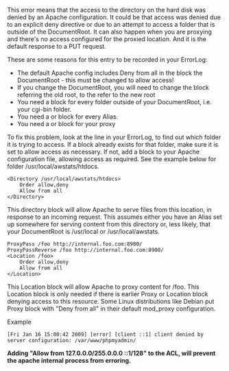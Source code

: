 <!-- TITLE: Apache Client Denied By Server Configuration -->
<!-- SUBTITLE: A quick summary of Apache Client Denied By Server Configuration -->

This error means that the access to the directory on the hard disk was denied by an Apache configuration. It could be that access was denied due to an explicit deny directive or due to an attempt to access a folder that is outside of the DocumentRoot. It can also happen when you are proxying and there's no access configured for the proxied location. And it is the default response to a PUT request. 

These are some reasons for this entry to be recorded in your ErrorLog: 

* The default Apache config includes Deny from all in the block the DocumentRoot - this must be changed to allow access! 
* If you change the DocumentRoot, you will need to change the block referring the old root, to the refer to the new root 
* You need a block for every folder outside of your DocumentRoot, i.e. your cgi-bin folder. 
* You need a or block for every Alias. 
* You need a or block for your proxy 


To fix this problem, look at the line in your ErrorLog, to find out which folder it is trying to access. 
If a block already exists for that folder, make sure it is set to allow access as necessary. If not, add a block to your Apache configuration file, allowing access as required. See the example below for folder /usr/local/awstats/htdocs. 


```apache_conf
<Directory /usr/local/awstats/htdocs>
    Order allow,deny
    Allow from all
</Directory>
```

This directory block will allow Apache to serve files from this location, in response to an incoming request. This assumes either you have an Alias set up somewhere for serving content from this directory or, less likely, that your DocumentRoot is /usr/local or /usr/local/awstats. 


```apache_conf
ProxyPass /foo http://internal.foo.com:8900/
ProxyPassReverse /foo http://internal.foo.com:8900/
<Location /foo>
    Order allow,deny
    Allow from all
</Location>
```

This Location block will allow Apache to proxy content for /foo. This Location block is only needed if there is earlier Proxy or Location block denying access to this resource. Some Linux distributions like Debian put Proxy block with "Deny from all" in their default mod_proxy configuration. 

Example


```text
[Fri Jan 16 15:00:42 2009] [error] [client ::1] client denied by server configuration: /var/www/phpmyadmin/
```

**Adding "Allow from 127.0.0.0/255.0.0.0 ::1/128" to the ACL, will prevent the apache internal process from erroring.**


